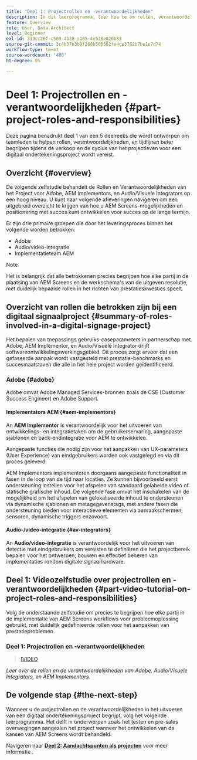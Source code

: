 ```yaml
---
title: "Deel 1: Projectrollen en -verantwoordelijkheden"
description: In dit leerprogramma, leer hoe te om rollen, verantwoordelijkheden, en tijdlijnen beter te begrijpen die tijdens de verkoop en de cycli van het projectleven voor een digitaal ondertekeningsproject worden vereist.
feature: Overview
role: User, Data Architect
level: Beginner
exl-id: 313cc26f-c509-4b28-a185-4e530e826b83
source-git-commit: 3c4b37b3b9f268b500562fa4ce3782b7be1e7d74
workflow-type: tm+mt
source-wordcount: '480'
ht-degree: 0%

---
```


# Deel 1: Projectrollen en -verantwoordelijkheden {#part-project-roles-and-responsibilities}

Deze pagina benadrukt deel 1 van een 5 deelreeks die wordt ontworpen om teamleden te helpen rollen, verantwoordelijkheden, en tijdlijnen beter begrijpen tijdens de verkoop en de cyclus van het projectleven voor een digitaal ondertekeningsproject wordt vereist.

## Overzicht {#overview}

De volgende zelfstudie behandelt de Rollen en Verantwoordelijkheden van het Project voor Adobe, AEM Implementors, en Audio/Visuele Integrators op een hoog niveau. U kunt naar volgende afleveringen navigeren om een uitgebreid overzicht te krijgen van hoe u AEM Screens-mogelijkheden en positionering met succes kunt ontwikkelen voor succes op de lange termijn.

Er zijn drie primaire groepen die door het leveringsproces binnen het volgende worden betrokken:

* Adobe
* Audio/video-integratie
* Implementatieteam AEM

>[!NOTE]
>
>Het is belangrijk dat alle betrokkenen precies begrijpen hoe elke partij in de plaatsing van AEM Screens en de werkschema&#39;s van de uitgeven resolutie, met duidelijk bepaalde rollen in het richten van prestatieskwesties speelt.

## Overzicht van rollen die betrokken zijn bij een digitaal signaalproject {#summary-of-roles-involved-in-a-digital-signage-project}

Het bepalen van toepassings gebruiks-caseparameters in partnerschap met Adobe, AEM Implementor, en Audio/Visuele Integrator drijft softwareontwikkelingswerkingsgebied. Dit proces zorgt ervoor dat een gefaseerde aanpak wordt vastgesteld met prestatie-benchmarks en succesmaatstaven die alle in het hele project worden geïdentificeerd.

### Adobe {#adobe}

Adobe omvat Adobe Managed Services-bronnen zoals de CSE (Customer Success Engineer) en Adobe Support.

#### Implementators AEM {#aem-implementors}

An **AEM Implementor** is verantwoordelijk voor het uitvoeren van ontwikkelings- en integratietaken om de gebruikerservaring, aangepaste sjablonen en back-endintegratie voor AEM te ontwikkelen.

Aangepaste functies die nodig zijn voor het aanpakken van UX-parameters (User Experience) van eindgebruikers worden ook vastgelegd en via dit proces geleverd.

AEM Implementors implementeren doorgaans aangepaste functionaliteit in fasen in de loop van de tijd naar locaties. Ze kunnen bijvoorbeeld eerst ondersteuning instellen voor het afspelen van standaard gelabelde video of statische grafische inhoud. De volgende fase omvat het inschakelen van de mogelijkheid om het afspelen van gelokaliseerde inhoud te ondersteunen via dynamische sjablonen en metagegevenstags, met andere fasen die ondersteuning bieden voor interactieve elementen via aanraakschermen, sensoren, dynamische triggers enzovoort.

#### Audio-/video-integratie {#av-integrators}

An **Audio/video-integratie** is verantwoordelijk voor het uitvoeren van detectie met eindgebruikers om vereisten te definiëren die het projectbereik bepalen voor het ontwerpen, bouwen en effectief beheren van implementaties rondom digitale signaalhardware.

## Deel 1: Videozelfstudie over projectrollen en -verantwoordelijkheden {#part-video-tutorial-on-project-roles-and-responsibilities}

Volg de onderstaande zelfstudie om precies te begrijpen hoe elke partij in de implementatie van AEM Screens workflows voor probleemoplossing gebruikt, met duidelijk gedefinieerde rollen voor het aanpakken van prestatieproblemen.

### Deel 1: Projectrollen en -verantwoordelijkheden

>[!VIDEO](https://video.tv.adobe.com/v/28375)

*Leer over de rollen en de verantwoordelijkheden van Adobe, Audio/Visuele Integrators, en AEM Implementors.*

## De volgende stap {#the-next-step}

Wanneer u de projectrollen en de verantwoordelijkheden in het uitvoeren van een digitaal ondertekeningsproject begrijpt, volg het volgende leerprogramma. Het delft in onderwerpen zoals het testen en pre-sales overwegingen aangezien het project wanneer het ontwikkelen van de kansen van AEM Screens wordt behandeld.

Navigeren naar **[Deel 2: Aandachtspunten als projecten](project-considerations.md)** voor meer informatie .
